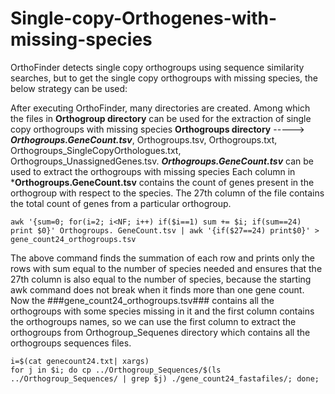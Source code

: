 # Single-copy-Orthogenes-with-missing-species

OrthoFinder detects single copy orthogroups using sequence similarity searches, but to get the single copy orthogroups with missing species, the below strategy can be used:

After executing OrthoFinder, many directories are created. Among which the files in **Orthogroup directory** can be used for the extraction of single copy orthogroups with missing species
**Orthogroups directory** -----> ***Orthogroups.GeneCount.tsv***, Orthogroups.tsv, Orthogroups.txt, Orthogroups_SingleCopyOrthologues.txt, Orthogroups_UnassignedGenes.tsv. 
***Orthogroups.GeneCount.tsv*** can be used to extract the orthogroups with missing species 
Each column in ***Orthogroups.GeneCount.tsv** contains the count of genes present in the orthogroup with respect to the species. The 27th column of the file contains the total count of genes from a particular orthogroup.
```
awk '{sum=0; for(i=2; i<NF; i++) if($i==1) sum += $i; if(sum==24) print $0}' Orthogroups. GeneCount.tsv | awk '{if($27==24) print$0}' > gene_count24_orthogroups.tsv
```
The above command finds the summation of each row and prints only the rows with sum equal to the number of species needed and ensures that the 27th column is also equal to the number of species, because the starting awk command does not break when it finds more than one gene count.
Now the ###gene_count24_orthogroups.tsv### contains all the orthogroups with some species missing in it and the first column contains the orthogroups names, so we can use the first column to extract the orthogroups from Orthogroup_Sequenes directory which contains all the orthogroups sequences files. 
```cut -f1 gene_count24_orthogroups.tsv > genecount24.txt
i=$(cat genecount24.txt| xargs)
for j in $i; do cp ../Orthogroup_Sequences/$(ls ../Orthogroup_Sequences/ | grep $j) ./gene_count24_fastafiles/; done;
```
